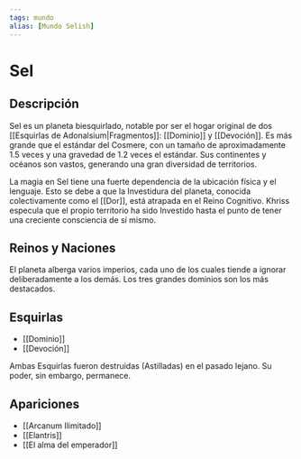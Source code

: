 ```yaml
---
tags: mundo
alias: [Mundo Selish]
---
```


# Sel

## Descripción
Sel es un planeta biesquirlado, notable por ser el hogar original de dos [[Esquirlas de Adonalsium|Fragmentos]]: [[Dominio]] y [[Devoción]]. Es más grande que el estándar del Cosmere, con un tamaño de aproximadamente 1.5 veces y una gravedad de 1.2 veces el estándar. Sus continentes y océanos son vastos, generando una gran diversidad de territorios.

La magia en Sel tiene una fuerte dependencia de la ubicación física y el lenguaje. Esto se debe a que la Investidura del planeta, conocida colectivamente como el [[Dor]], está atrapada en el Reino Cognitivo. Khriss especula que el propio territorio ha sido Investido hasta el punto de tener una creciente consciencia de sí mismo.

## Reinos y Naciones
El planeta alberga varios imperios, cada uno de los cuales tiende a ignorar deliberadamente a los demás. Los tres grandes dominios son los más destacados.

## Esquirlas
* [[Dominio]]
* [[Devoción]]

Ambas Esquirlas fueron destruidas (Astilladas) en el pasado lejano. Su poder, sin embargo, permanece.

## Apariciones
* [[Arcanum Ilimitado]]
* [[Elantris]]
* [[El alma del emperador]]
